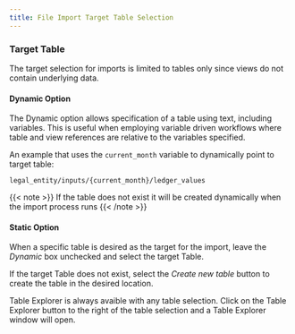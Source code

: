 ```yaml
---
title: File Import Target Table Selection
---
```


### Target Table

The target selection for imports is limited to tables only since views do not contain underlying data.

#### Dynamic Option

The Dynamic option allows specification of a table using text, including variables.  This is useful when employing
variable driven workflows where table and view references are relative to the variables specified.

An example that uses the `current_month` variable to dynamically point to target table:

```
legal_entity/inputs/{current_month}/ledger_values
```

{{< note >}}
If the table does not exist it will be created dynamically when the import process runs
{{< /note >}}

#### Static Option

When a specific table is desired as the target for the import, leave the *Dynamic* box unchecked and select the target Table.

If the target Table does not exist, select the *Create new table* button to create the table in the desired location.

Table Explorer is always avaible with any table selection.  Click on the Table Explorer button to the right of the table selection and a Table Explorer window will open.
